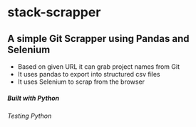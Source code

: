 # stack-scrapper

## A simple Git Scrapper using Pandas and Selenium

- Based on given URL it can grab project names from Git
- It uses pandas to export into structured csv files
- It uses Selenium to scrap from the browser

##### Built with Python
###### Testing Python 

